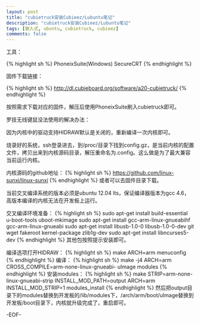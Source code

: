 ```yaml
---
layout: post
title: "cubietruck安装Cubieez/Lubuntu笔记"
description: "cubietruck安装Cubieez/Lubuntu笔记"
tags: [嵌入式, ubuntu, cubietruck, cubieez]
comments: false
---
```


工具：

{% highlight sh %}
PhoneixSuite(Windows)
SecureCRT
{% endhighlight %}

固件下载链接：

{% highlight sh %}
http://dl.cubieboard.org/software/a20-cubietruck/
{% endhighlight %}

按照需求下载对应的固件，解压后使用PhoneixSuite刷入cubietruck即可。

罗技无线键鼠没法使用的解决办法：

因为内核中的驱动支持HIDRAW默认是关闭的，重新编译一次内核即可。

烧录好的系统，ssh登录进去，到/proc/目录下找到config.gz，是当前内核的配置文件，拷贝出来到内核源码目录，解压重命名为.config。这么做是为了最大兼容当前运行内核。

内核源码的github地址：
{% highlight sh %}
https://github.com/linux-sunxi/linux-sunxi
{% endhighlight %}
或者可以去固件目录下载。

当前交叉编译系统的版本必须是ubuntu 12.04 lts，保证编译器版本为gcc 4.6，高版本编译的内核无法在开发板上运行。

交叉编译环境准备：
{% highlight sh %}
sudo apt-get install build-essential u-boot-tools uboot-mkimage
sudo apt-get install gcc-arm-linux-gnueabihf gcc-arm-linux-gnueabi
sudo apt-get install libusb-1.0-0 libusb-1.0-0-dev git wget fakeroot kernel-package zlib1g-dev
sudo apt-get install libncurses5-dev
{% endhighlight %}
其他包按照提示安装即可。

编译选项打开HIDRAW：
{% highlight sh %}
make ARCH=arm menuconfig
{% endhighlight %}
编译：
{% highlight sh %}
make -j4 ARCH=arm CROSS_COMPILE=arm-none-linux-gnueabi- uImage modules
{% endhighlight %}
安装modules：
{% highlight sh %}
make STRIP=arm-none-linux-gnueabi-strip INSTALL_MOD_PATH=output ARCH=arm INSTALL_MOD_STRIP=1 modules_install
{% endhighlight %}
然后把output目录下的modules替换到开发板的/lib/modules下，/arch/arm/boot/uImage替换到开发板/boot目录下，内核就升级完成了，重启即可。

-EOF-